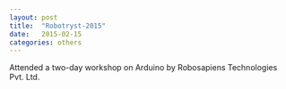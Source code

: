 ```yaml
---
layout: post
title:  "Robotryst-2015"
date:   2015-02-15
categories: others
---
```


Attended a two-day workshop on Arduino by Robosapiens Technologies Pvt. Ltd.
